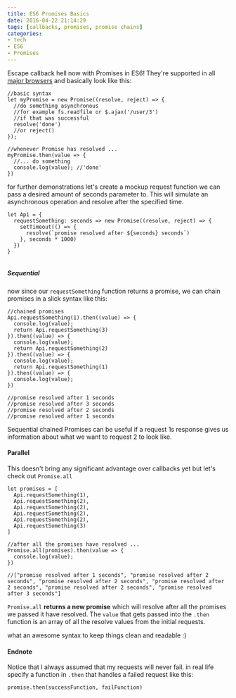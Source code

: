 ```yaml
---
title: ES6 Promises Basics
date: 2016-04-22 21:14:29
tags: [callbacks, promises, promise chains]
categories:
- tech
- ES6
- Promises
---
```

Escape callback hell now with Promises in ES6! They're supported in all [major browsers](http://kangax.github.io/compat-table/es6/#test-Promise) and basically look like this:

```
//basic syntax
let myPromise = new Promise((resolve, reject) => {
  //do something asynchronous
  //for example fs.readfile or $.ajax('/user/3')
  //if that was successful
  resolve('done')
  //or reject()
});

//whenever Promise has resolved ...
myPromise.then(value => {
  //... do something
  console.log(value); //'done'
})
```
for further demonstrations let's create a mockup request function we can pass a desired amount of seconds parameter to. This will simulate an asynchronous operation and resolve after the specified time.

```
let Api = {
  requestSomething: seconds => new Promise((resolve, reject) => {
    setTimeout(() => {
      resolve(`promise resolved after ${seconds} seconds`)
    }, seconds * 1000)
  })
}


```

##### Sequential  
now since our `requestSomething` function returns a promise, we can chain promises in a slick syntax like this:

```
//chained promises
Api.requestSomething(1).then((value) => {
  console.log(value);
  return Api.requestSomething(3)
}).then((value) => {
  console.log(value);
  return Api.requestSomething(2)
}).then((value) => {
  console.log(value);
  return Api.requestSomething(1)
}).then((value) => {
  console.log(value);
})

//promise resolved after 1 seconds
//promise resolved after 3 seconds
//promise resolved after 2 seconds
//promise resolved after 1 seconds
```
Sequential chained Promises can be useful if a request 1s response gives us information about what we want to request 2 to look like.

#### Parallel

This doesn't bring any significant advantage over callbacks yet but let's check out `Promise.all`

```
let promises = [
  Api.requestSomething(1),
  Api.requestSomething(2),
  Api.requestSomething(2),
  Api.requestSomething(2),
  Api.requestSomething(2),
  Api.requestSomething(3)
]

//after all the promises have resolved ...
Promise.all(promises).then(value => {
  console.log(value);
})

//["promise resolved after 1 seconds", "promise resolved after 2 seconds", "promise resolved after 2 seconds", "promise resolved after 2 seconds", "promise resolved after 2 seconds", "promise resolved after 3 seconds"]
```
`Promise.all` **returns a new promise** which will resolve after all the promises we passed it have resolved. The `value` that gets passed into the `.then` function is an array of all the resolve values from the initial requests.

what an awesome syntax to keep things clean and readable :)

#### Endnote
Notice that I always assumed that my requests will never fail. in real life specify a function in `.then` that handles a failed request like this:
```
promise.then(successFunction, failFunction)
```
